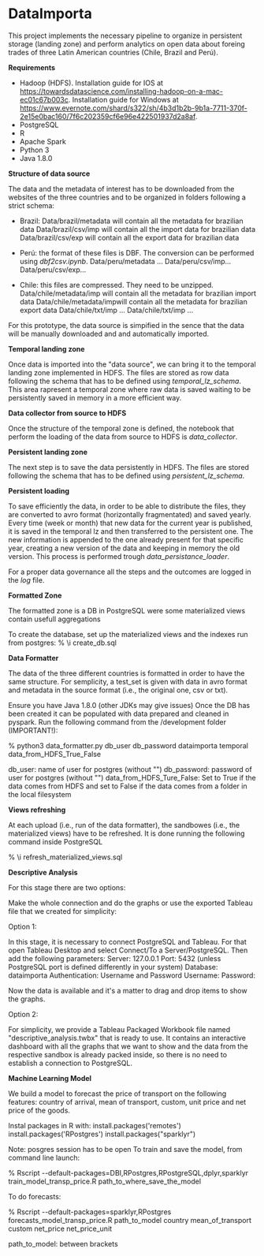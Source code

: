 # DataImporta

This project implements the necessary pipeline to organize in persistent storage (landing zone) and perform analytics on open data about foreing trades of three Latin American countries (Chile, Brazil and Perú).

**Requirements**

- Hadoop (HDFS). Installation guide for IOS at https://towardsdatascience.com/installing-hadoop-on-a-mac-ec01c67b003c. Installation guide for Windows at https://www.evernote.com/shard/s322/sh/4b3d1b2b-9b1a-7711-370f-2e15e0bac160/7f6c202359cf6e96e422501937d2a8af.
- PostgreSQL
- R
- Apache Spark
- Python 3
- Java 1.8.0


**Structure of data source**

The data and the metadata of interest has to be downloaded from the websites of the three countries and to be organized in folders following a strict schema:

- Brazil: Data/brazil/metadata will contain all the metadata for brazilian data
          Data/brazil/csv/imp will contain all the import data for brazilian data
          Data/brazil/csv/exp will contain all the export data for brazilian data
          
- Perú: the format of these files is DBF. The conversion can be performed using _dbf2csv.ipynb_.
        Data/peru/metadata ...
        Data/peru/csv/imp...
        Data/peru/csv/exp...
        
- Chile: this files are compressed. They need to be unzipped.
        Data/chile/metadata/imp will contain all the metadata for brazilian import data
        Data/chile/metadata/impwill contain all the metadata for brazilian export data
        Data/chile/txt/imp ...
        Data/chile/txt/imp ...
       
For this prototype, the data source is simpified in the sence that the data will be manually downloaded and and automatically imported.



**Temporal landing zone**

Once data is imported into the "data source", we can bring it to the temporal landing zone implemented in HDFS. The files are stored as row data following the schema that has to be defined using _temporal_lz_schema_. This area rapresent a temporal zone where raw data is saved waiting to be persistently saved in memory in a more efficient way.



**Data collector from source to HDFS**

Once the structure of the temporal zone is defined, the notebook that perform the loading of the data from source to HDFS is _data_collector_.



**Persistent landing zone**

The next step is to  save the data persistently in HDFS. The files are stored following the schema that has to be defined using _persistent_lz_schema_.



**Persistent loading**

To save efficiently the data, in order to be able to distribute the files, they are converted to avro format (horizontally fragmentated) and saved yearly.
Every time (week or month) that new data for the current year is published, it is saved in the temporal lz and then transferred to the persistent one. The new information is appended to the one already present for that specific year, creating a new version of the data and keeping in memory the old version. This process is performed trough _data_persistance_loader_.

For a proper data governance all the steps and the outcomes are logged in the _log_ file.



**Formatted Zone**

The formatted zone is a DB in PostgreSQL were some materialized views contain usefull aggregations

To create the database, set up the materialized views and the indexes run from postgres:
% \i create_db.sql



**Data Formatter**

The data of the three different countries is formatted in order to have the same structure. For semplicity, a test_set is given with data in avro format and metadata in the source format (i.e., the original one, csv or txt).

Ensure you have Java 1.8.0 (other JDKs may give issues)
Once the DB has been created it can be populated with data prepared and cleaned in pyspark.
Run the following command from the /development folder (IMPORTANT!):

% python3 data_formatter.py db_user db_password dataimporta temporal data_from_HDFS_True_False

db_user: name of user for postgres (without "")
db_password: password of user for postgres (without "")
data_from_HDFS_Ture_False: Set to True if the data comes from HDFS and set to False if the data comes from a folder in the local filesystem



**Views refreshing**

At each upload (i.e., run of the data formatter), the sandbowes (i.e., the materialized views) have to be refreshed. It is done running the following command inside PostgreSQL

% \i refresh_materialized_views.sql



**Descriptive Analysis**

For this stage there are two options:

Make the whole connection and do the graphs or use the exported Tableau file that we created for simplicity:

Option 1:

In this stage, it is necessary to connect PostgreSQL and Tableau. For that open Tableau Desktop and select Connect/To a Server/PostgreSQL.
Then add the following parameters:
Server: 127.0.0.1
Port: 5432 (unless PostgreSQL port is defined differently in your system)
Database: dataimporta
Authentication: Username and Password
Username: <Your PostgreSQL username>
Password: <Your PostgreSQL password>

Now the data is available and it's a matter to drag and drop items to show the graphs.

Option 2: 

For simplicity, we provide a Tableau Packaged Workbook file named "descriptive_analysis.twbx" that is ready to use. It contains an interactive dashboard with all the graphs that we
want to show and the data from the respective sandbox is already packed inside, so there is no need to establish a connection to PostgreSQL.

          

**Machine Learning Model**

We build a model to forecast the price of transport on the following features: country of arrival, mean of transport, custom, unit price and net price of the goods.         
          
Instal packages in R with:
install.packages('remotes')
install.packages('RPostgres')
install.packages("sparklyr")

Note: posgres session has to be open
To train and save the model, from command line launch:

% Rscript --default-packages=DBI,RPostgres,RPostgreSQL,dplyr,sparklyr train_model_transp_price.R path_to_where_save_the_model


To do forecasts:

% Rscript --default-packages=sparklyr,RPostgres forecasts_model_transp_price.R path_to_model country mean_of_transport custom net_price net_price_unit     

path_to_model: between brackets
